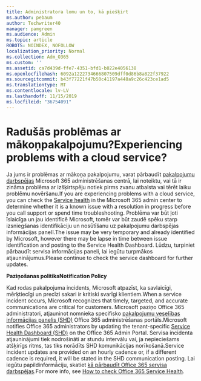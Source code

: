 ```yaml
---
title: Administratora lomu un to, kā piešķirt
ms.author: pebaum
author: Techwriter40
manager: pamgreen
ms.audience: Admin
ms.topic: article
ROBOTS: NOINDEX, NOFOLLOW
localization_priority: Normal
ms.collection: Adm_O365
ms.custom: ''
ms.assetid: ca7d439d-ffe7-4351-bfd1-b022e4056138
ms.openlocfilehash: 6092a1222734666807509dff0d86b8a822f37922
ms.sourcegitcommit: b43f77221f47b50c41197a448a9c26c423ce1ad5
ms.translationtype: MT
ms.contentlocale: lv-LV
ms.lasthandoff: 11/15/2019
ms.locfileid: "36754091"
---
```

# <a name="experiencing-problems-with-a-cloud-service"></a><span data-ttu-id="0d493-102">Radušās problēmas ar mākoņpakalpojumu?</span><span class="sxs-lookup"><span data-stu-id="0d493-102">Experiencing problems with a cloud service?</span></span>

<span data-ttu-id="0d493-103">Ja jums ir problēmas ar mākoņa pakalpojumu, varat pārbaudīt [pakalpojumu darbspējas](https://admin.microsoft.com/AdminPortal/Home#/servicehealth) Microsoft 365 administrēšanas centrā, lai noteiktu, vai tā ir zināma problēma ar izšķirtspēju notiek pirms zvanu atbalsta vai tērēt laiku problēmu novēršanu.</span><span class="sxs-lookup"><span data-stu-id="0d493-103">If you are experiencing problems with a cloud service, you can check the [Service health](https://admin.microsoft.com/AdminPortal/Home#/servicehealth) in the Microsoft 365 admin center to determine whether it is a known issue with a resolution in progress before you call support or spend time troubleshooting.</span></span> <span data-ttu-id="0d493-104">Problēma var būt ļoti īslaicīga un jau identificē Microsoft, tomēr var būt zaudē spēku starp izsniegšanas identifikāciju un nosūtīšanu uz pakalpojumu darbspējas informācijas panelī.</span><span class="sxs-lookup"><span data-stu-id="0d493-104">The issue may be very temporary and already identified by Microsoft, however there may be lapse in time between issue identification and posting to the Service Health Dashboard.</span></span> <span data-ttu-id="0d493-105">Lūdzu, turpiniet pārbaudīt servisa informācijas paneli, lai iegūtu turpmākos atjauninājumus.</span><span class="sxs-lookup"><span data-stu-id="0d493-105">Please continue to check the service dashboard for further updates.</span></span>

<span data-ttu-id="0d493-106">**Paziņošanas politika**</span><span class="sxs-lookup"><span data-stu-id="0d493-106">**Notification Policy**</span></span>

<span data-ttu-id="0d493-107">Kad rodas pakalpojuma incidents, Microsoft atpazīst, ka savlaicīgi, mērķtiecīgi un precīzi sakari ir kritiski svarīgi klientiem.</span><span class="sxs-lookup"><span data-stu-id="0d493-107">When a service incident occurs, Microsoft recognizes that timely, targeted, and accurate communications are critical for customers.</span></span> <span data-ttu-id="0d493-108">Microsoft paziņo Office 365 administratori, atjauninot nomnieka specifisko [pakalpojumu veselības informācijas panelis (SHD)](https://admin.microsoft.com/AdminPortal/Home#/servicehealth) Office 365 administrēšanas portāls.</span><span class="sxs-lookup"><span data-stu-id="0d493-108">Microsoft notifies Office 365 administrators by updating the tenant-specific [Service Health Dashboard (SHD)](https://admin.microsoft.com/AdminPortal/Home#/servicehealth) on the Office 365 Admin Portal.</span></span> <span data-ttu-id="0d493-109">Servisa incidenta atjauninājumi tiek nodrošināti ar stundu intervālu vai, ja nepieciešams atšķirīgs ritms, tas tiks norādīts SHD komunikācijas norīkošanā.</span><span class="sxs-lookup"><span data-stu-id="0d493-109">Service incident updates are provided on an hourly cadence or, if a different cadence is required, it will be stated in the SHD communication posting.</span></span> <span data-ttu-id="0d493-110">Lai iegūtu papildinformāciju, skatiet [kā pārbaudīt Office 365 servisa darbspējas](https://docs.microsoft.com/office365/enterprise/view-service-health).</span><span class="sxs-lookup"><span data-stu-id="0d493-110">For more info, see [How to check Office 365 Service Health](https://docs.microsoft.com/office365/enterprise/view-service-health).</span></span>

